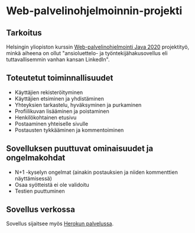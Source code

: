 # Web-palvelinohjelmoinnin-projekti

## Tarkoitus
Helsingin yliopiston kurssin [Web-palvelinohjelmointi Java 2020](https://web-palvelinohjelmointi-20.mooc.fi/projekti) projektityö, minkä aiheena on ollut "ansioluettelo- ja työntekijähakusovellus eli tuttavallisemmin vanhan kansan LinkedIn".

## Toteutetut toiminnallisuudet
* Käyttäjien rekisteröityminen
* Käyttäjien etsiminen ja yhdistäminen
* Yhteyksien tarkastelu, hyväksyminen ja purkaminen
* Profiilikuvan lisääminen ja poistaminen
* Henkilökohtainen etusivu
* Postaaminen yhteiselle sivulle
* Postausten tykkääminen ja kommentoiminen

## Sovelluksen puuttuvat ominaisuudet ja ongelmakohdat
* N+1 -kyselyn ongelmat (ainakin postauksien ja niiden kommenttien näyttämisessä)
* Osaa syötteistä ei ole validoitu
* Testien puuttuminen

## Sovellus verkossa
Sovellus sijaitsee myös [Herokun palvelussa](https://intense-harbor-77342.herokuapp.com/).
